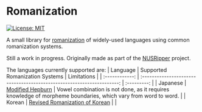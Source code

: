 # Romanization
[![License: MIT](https://img.shields.io/badge/License-MIT-yellow.svg)](https://opensource.org/licenses/MIT)

A small library for [romanization](https://en.wikipedia.org/wiki/Romanization) of widely-used languages using common romanization systems.

Still a work in progress. Originally made as part of the [NUSRipper](https://github.com/zedseven/NusRipper) project.

The languages currently supported are:
| Language       | Supported Romanization Systems                                         | Limitations |
| :------------: | :--------------------------------------------------------------------: | :---------: |
| Japanese       | [Modified Hepburn](https://en.wikipedia.org/wiki/Hepburn_romanization) | Vowel combination is not done, as it requires knowledge of morpheme boundaries, which vary from word to word. |
| Korean         | [Revised Romanization of Korean](https://en.wikipedia.org/wiki/Revised_Romanization_of_Korean) |  |
